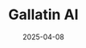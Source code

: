 ---  
layout: startup_page  
title: "Gallatin AI"  
id: "gallatin.ai"  
permalink: "/gallatinaigallatin.ai04082025/"  
website: "https://www.gallatin.ai/"  
funding_round: "Seed"  
funding_amount: "$15M"  
investors: "8VC, Silent Ventures, Moonshots Capital, Timeless Partners, Banter Capital"  
about: "Gallatin AI is a defense technology company that uses artificial intelligence to transform military logistics. Its AI-native platform, Navigator, improves the speed and quality of logistical decisions by integrating real-time data, generating courses of action, and utilizing simulation capabilities. This helps military logisticians predict, plan, and execute complex operations, particularly in challenging environments."  
markets: "Defense, AI, Logistics"  
hq: "El Segundo, California, United States"  
founded_year: "2024"  
linkedin: "https://www.linkedin.com/company/gallatinai"  
twitter: "https://twitter.com/GallatinAI"  
instagram: ""  
facebook: ""  
crunchbase: "https://www.crunchbase.com/organization/gallatin"  
pitchbook: "https://pitchbook.com/profiles/company/664010-74"  

date_display: "08-Apr-2025"  
date: "2025-04-08"

# SEO Optimization  
meta_title: "Gallatin AI - Seed Funding ($15M)"  
meta_description: "Gallatin AI, Gallatin AI is a defense technology company that uses artificial intelligence to transform military logistics. Its AI-native platform, Navigator, impr..."  
meta_keywords: "Gallatin AI, Defense, AI, Logistics, Seed funding"  
canonical_url: "https://startup.projectstartups.com/gallatinaigallatin.ai04082025/"  
---